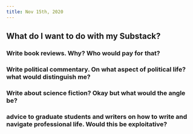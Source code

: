 ```yaml
---
title: Nov 15th, 2020
---
```


## What do I want to do with my Substack?
### Write book reviews. Why? Who would pay for that?
### Write political commentary. On what aspect of political life? what would distinguish me?
### Write about science fiction? Okay but what would the angle be?
### advice to graduate students and writers on how to write and navigate professional life. Would this be exploitative?
